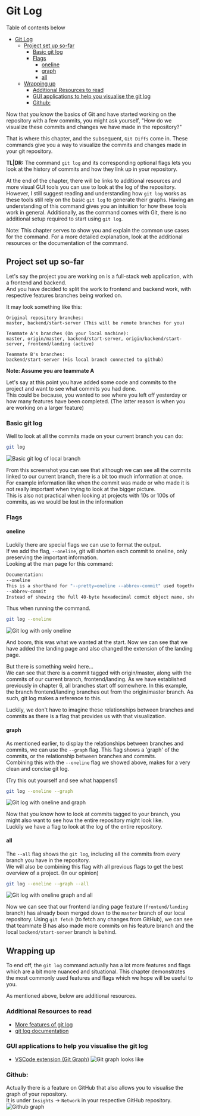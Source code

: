 # Git Log

Table of contents below
- [Git Log](#git-log)
  - [Project set up so-far](#project-set-up-so-far)
    - [Basic git log](#basic-git-log)
    - [Flags](#flags)
      - [oneline](#oneline)
      - [graph](#graph)
      - [all](#all)
  - [Wrapping up](#wrapping-up)
    - [Additional Resources to read](#additional-resources-to-read)
    - [GUI applications to help you visualise the git log](#gui-applications-to-help-you-visualise-the-git-log)
    - [Github:](#github)

Now that you know the basics of Git and have started working on the repository with a few commits, you might ask yourself, "How do we visualize these commits and changes we have made in the repository?"  

That is where this chapter, and the subsequent, `Git Diffs` come in. These commands give you a way to visualize the commits and changes made in your git repository.  

**TL|DR:** The command `git log` and its corresponding optional flags lets you look at the history of commits and how they link up in your repository.  

At the end of the chapter, there will be links to additional resources and more visual GUI tools you can use to look at the log of the repository. However, I still suggest reading and understanding how `git log` works as these tools still rely on the basic `git log` to generate their graphs. Having an understanding of this command gives you an intuition for how these tools work in general. Additionally, as the command comes with Git, there is no additional setup required to start using `git log`. 

Note:
This chapter serves to show you and explain the common use cases for the command. For a more detailed explanation, look at the additional resources or the documentation of the command.

## Project set up so-far

Let's say the project you are working on is a full-stack web application, with a frontend and backend.  
And you have decided to split the work to frontend and backend work, with respective features branches being worked on.

It may look something like this:  
```
Original repository branches:
master, backend/start-server (This will be remote branches for you)

Teammate A's branches (On your local machine):
master, origin/master, backend/start-server, origin/backend/start-server, frontend/landing (active)

Teammate B's branches:
backend/start-server (His local branch connected to github)
```

**Note: Assume you are teammate A**

Let's say at this point you have added some code and commits to the project and want to see what commits you had done.  
This could be because, you wanted to see where you left off yesterday or how many features have been completed. (The latter reason is when you are working on a larger feature)

### Basic git log

Well to look at all the commits made on your current branch you can do:
```bash
git log
```
![Basic git log of local branch](res/small_picture_1.png)

From this screenshot you can see that although we can see all the commits linked to our current branch, there is a bit too much information at once.  
For example information like when the commit was made or who made it is not really important when trying to look at the bigger picture.  
This is also not practical when looking at projects with 10s or 100s of commits, as we would be lost in the information

### Flags

#### oneline

Luckily there are special flags we can use to format the output.  
If we add the flag, `--oneline`, git will shorten each commit to oneline, only preserving the important information.  
Looking at the man page for this command:  
```bash
Documentation:
--oneline
This is a shorthand for "--pretty=oneline --abbrev-commit" used together.
--abbrev-commit
Instead of showing the full 40-byte hexadecimal commit object name, show only a partial prefix. Non default number of digits can be specified with "--abbrev=<n>" (which also modifies diff output, if it is displayed).
```
Thus when running the command.
```bash
git log --oneline
```
![Git log with only oneline](res/small_picture_2.png)

And boom, this was what we wanted at the start. Now we can see that we have added the landing page and also changed the extension of the landing page.  

But there is something weird here...  
We can see that there is a commit tagged with origin/master, along with the commits of our current branch, frontend/landing. As we have established previously in chapter 6, all branches start off somewhere. In this example, the branch frontend/landing branches out from the origin/master branch. As such, git log makes a reference to this.

Luckily, we don't have to imagine these relationships between branches and commits as there is a flag that provides us with that visualization.

#### graph
As mentioned earlier, to display the relationships between branches and commits, we can use the `--graph` flag. This flag shows a 'graph' of the commits, or the relationship between branches and commits.  
Combining this with the `--oneline` flag we showed above, makes for a very clean and concise git log.  

(Try this out yourself and see what happens!)

```bash
git log --oneline --graph
```
![Git log with oneline and graph](res/small_picture_3.png)

Now that you know how to look at commits tagged to your branch, you might also want to see how the entire repository might look like.  
Luckily we have a flag to look at the log of the entire repository.  

#### all
The `--all` flag shows the `git log`, including all the commits from every branch you have in the repository.  
We will also be combining this flag with all previous flags to get the best overview of a project. (In our opinion)
```bash
git log --oneline --graph --all
```
![Git log with oneline graph and all](res/big_picture_1.png)

Now we can see that our frontend landing page feature (`frontend/landing` branch) has already been merged down to the `master` branch of our local repository. Using `git fetch` (to fetch any changes from GitHub), we can see that teammate B has also made more commits on his feature branch and the local `backend/start-server` branch is behind.  

## Wrapping up
To end off, the `git log` command actually has a lot more features and flags which are a bit more nuanced and situational. This chapter demonstrates the most commonly used features and flags which we hope will be useful to you.  

As mentioned above, below are additional resources.

### Additional Resources to read
- [More features of git log](https://www.atlassian.com/git/tutorials/git-log)
- [git log documentation](https://git-scm.com/docs/git-log)

### GUI applications to help you visualise the git log
- [VSCode extension (Git Graph)](https://marketplace.visualstudio.com/items?itemName=mhutchie.git-graph)
![Git graph looks like](res/git_graph_vscode.png)

### Github:
Actually there is a feature on GitHub that also allows you to visualise the graph of your repository.  
It is under `Insights` &rarr; `Network` in your respective GitHub repository.  
![Github graph](res/github_graph.png)
